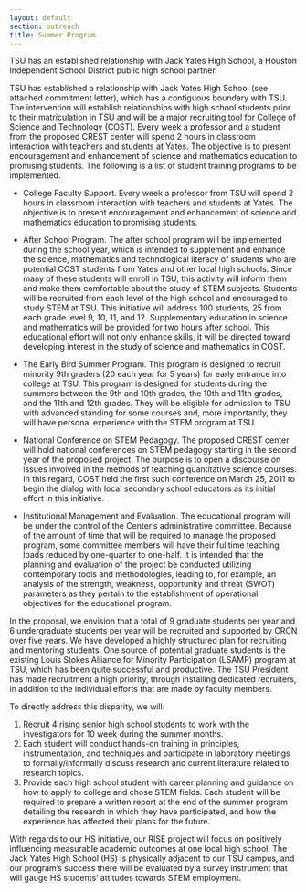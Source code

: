 ```yaml
---
layout: default
section: outreach
title: Summer Program
---
```


TSU has an established relationship with Jack Yates High School, a Houston Independent School District public high school partner.

TSU has established a relationship with Jack Yates High School (see attached commitment letter), which has a contiguous boundary with TSU. The intervention will establish relationships with high school students prior to their matriculation in TSU and will be a major recruiting tool for College of Science and Technology (COST). Every week a professor and a student from the proposed CREST center will spend 2 hours in classroom interaction with teachers and students at Yates. The objective is to present encouragement and enhancement of science and mathematics education to promising students. The following is a list of student training programs to be implemented.

*	College Faculty Support. Every week a professor from TSU will spend 2 hours in classroom interaction with teachers and students at Yates. The objective is to present encouragement and enhancement of science and mathematics education to promising students.

*	After School Program. The after school program will be implemented during the school year, which is intended to supplement and enhance the science, mathematics and technological literacy of students who are potential COST students from Yates and other local high schools. Since many of these students will enroll in TSU, this activity will inform them and make them comfortable about the study of STEM subjects. Students will be recruited from each level of the high school and encouraged to study STEM at TSU. This initiative will address 100 students, 25 from each grade level 9, 10, 11, and 12. Supplementary education in science and mathematics will be provided for two hours after school. This educational effort will not only enhance skills, it will be directed toward developing interest in the study of science and mathematics in COST.

*	The Early Bird Summer Program. This program is designed to recruit minority 9th graders (20 each year for 5 years) for early entrance into college at TSU. This program is designed for students during the summers between the 9th and 10th grades, the 10th and 11th grades, and the 11th and 12th grades. They will be eligible for admission to TSU with advanced standing for some courses and, more importantly, they will have personal experience with the STEM program at TSU.

*	National Conference on STEM Pedagogy. The proposed CREST center will hold national conferences on STEM pedagogy starting in the second year of the proposed project. The purpose is to open a discourse on issues involved in the methods of teaching quantitative science courses. In this regard, COST held the first such conference on March 25, 2011 to begin the dialog with local secondary school educators as its initial effort in this initiative.

*	Institutional Management and Evaluation. The educational program will be under the control of the Center’s administrative committee. Because of the amount of time that will be required to manage the proposed program, some committee members will have their fulltime teaching loads reduced by one-quarter to one-half. It is intended that the planning and evaluation of the project be conducted utilizing contemporary tools and methodologies, leading to, for example, an analysis of the strength, weakness, opportunity and threat (SWOT) parameters as they pertain to the establishment of operational objectives for the educational program.

In the proposal, we envision that a total of 9 graduate students per year and 6 undergraduate students per year will be recruited and supported by CRCN over five years. We have developed a highly structured plan for recruiting and mentoring students. One source of potential graduate students is the existing Louis Stokes Alliance for Minority Participation (LSAMP) program at TSU, which has been quite successful and productive. The TSU President has made recruitment a high priority, through installing dedicated recruiters, in addition to the individual efforts that are made by faculty members.



To directly address this disparity, we will:

1. Recruit 4 rising senior high school students to work with the investigators for 10 week during the summer months.
2. Each student will conduct hands-on training in principles, instrumentation, and techniques and participate in laboratory meetings to formally/informally discuss research and current literature related to research topics.
3. Provide each high school student with career planning and guidance on how to apply to college and chose STEM fields. Each student will be required to prepare a written report at the end of the summer program detailing the research in which they have participated, and how the experience has affected their plans for the future.

With regards to our HS initiative, our RISE project will focus on positively influencing measurable academic outcomes at one local high school. The Jack Yates High School (HS) is physically adjacent to our TSU campus, and our program’s success there will be evaluated by a survey instrument that will gauge HS students’ attitudes towards STEM employment.


